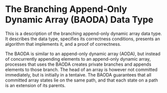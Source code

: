 # The Branching Append-Only Dynamic Array (BAODA) Data Type
This is a description of the branching append-only dynamic array data type. It describes the data type, specifies its correctness conditions, presents an algorithm that implements it, and a proof of correctness.

The BAODA is similar to an append-only dynamic array (AODA), but instead of concurrently appending elements to an append-only dynamic array, processes that uses the BAODA creates private branches and appends elements to those branch. The head of an array is however not committed immediately, but is initially in a tentaive. The BAODA guarantees that all committed array states lie on the same path, and that each state on a path is an extension of its parents.
